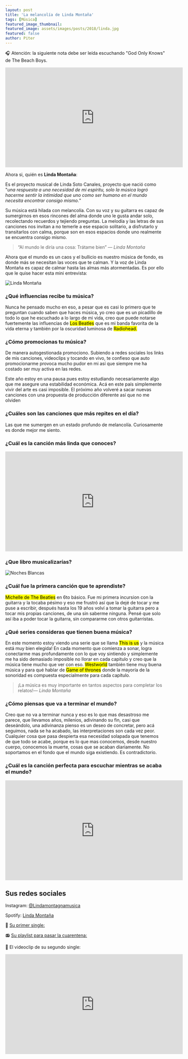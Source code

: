 ```yaml
---
layout: post
title: 'La melancolía de Linda Montaña'
tags: [Música]
featured_image_thumbnail:
featured_image: assets/images/posts/2018/linda.jpg
featured: false
author: Piter
---
```



🎧 Atención: la siguiente nota debe ser leída escuchando "God Only Knows" de The Beach Boys.


<iframe width="560" height="315" src="https://www.youtube.com/embed/cgp4e_FZq00" frameborder="0" allow="accelerometer; autoplay; encrypted-media; gyroscope; picture-in-picture" allowfullscreen></iframe>


Ahora si, quién es **Linda Montaña**:

Es el proyecto musical de Linda Soto Canales, proyecto que nació como "*una respuesta a una necesidad de mi espíritu, solo la música logró hacerme sentir la intimidad que uno como ser humano en el mundo necesita encontrar consigo mismo.*"

Su música está hilada con melancolía. Con su voz y su guitarra es capaz de sumergirnos en esos rincones del alma donde uno le gusta andar solo, recolectando recuerdos y tejiendo preguntas. La melodía y las letras de sus canciones nos invitan a no temerle a ese espacio solitario, a disfrutarlo y transitarlos con calma, porque son en esos espacios donde uno realmente se encuentra consigo mismo.

<blockquote class="alignleft">“Al mundo le diría una cosa: Trátame bien” <cite>― Linda Montaña</cite></blockquote>

Ahora que el mundo es un caos y el bullicio es nuestro música de fondo, es donde más se necesitan las voces que te calman. Y la voz de Linda Montaña es capaz de calmar hasta las almas más atormentadas. Es por ello que le quise hacer esta mini entrevista:

![Linda Montaña](https://raromagazine.com/wp-content/uploads/2018/10/Linda-Monta%C3%B1a.png)



### ¿Qué influencias recibe tu música?

Nunca he pensado mucho en eso, a pesar que es casi lo primero que te preguntan cuando saben que haces música, yo creo que es un picadillo de todo lo que he escuchado a lo largo de mi vida, creo que puede notarse fuertemente las influencias de <mark>Los Beatles</mark> que es mi banda favorita de la vida eterna y también por la oscuridad luminosa de <mark>Radiohead.</mark>

### ¿Cómo promocionas tu música?

De manera autogestionada promociono. Subiendo a redes sociales los links de mis canciones, videoclips y tocando en vivo, te confieso que auto promocionarme provoca mucho pudor en mi así que siempre me ha costado ser muy activa en las redes.

Este año estoy en una pausa pues estoy estudiando necesariamente algo que me asegure una estabilidad económica. Acá en este país simplemente vivir del arte es casi imposible. El próximo año volveré a sacar nuevas canciones con una propuesta de producción diferente así que  no me olviden


### ¿Cuáles son las canciones que más repites en el día?

Las que me sumergen en un estado profundo de melancolía. Curiosamente es donde mejor me siento.

### ¿Cuál es la canción más linda que conoces?

<iframe width="560" height="315" src="https://www.youtube.com/embed/prZwrcTEFfs" frameborder="0" allow="accelerometer; autoplay; encrypted-media; gyroscope; picture-in-picture" allowfullscreen></iframe>

### ¿Que libro musicalizarías?

![Noches Blancas](https://images-na.ssl-images-amazon.com/images/I/714aoRHO-IL.jpg)


### ¿Cuál fue la primera canción que te aprendiste?

<mark>Michelle de The Beatles</mark> en 6to básico. Fue mi primera incursion con la guitarra y la tocaba pésimo y eso me frustró así que  la dejé de tocar y me puse a escribir, después hasta los 19 años volví a tomar la guitarra pero a tocar mis propias canciones, de una sin saberme ninguna. Pensé que solo así iba a poder tocar la guitarra, sin compararme con otros guitarristas.

### ¿Qué series consideras que tienen buena música?

En este momento estoy viendo una serie que se llama <mark>This is us</mark> y la música está muy bien elegida! En cada momento que comienza a sonar, logra conectarme mas profundamente con lo que voy sintiendo y simplemente me ha sido demasiado imposible no llorar en cada capitulo y creo que la música tiene mucho que ver con eso. <mark>Westworld</mark> también tiene muy buena música y para qué hablar de <mark>Game of thrones</mark> donde la mayoría de la sonoridad es compuesta especialmente para cada capítulo.

<blockquote class="alignright">¡La música es muy importante en tantos aspectos para completar los relatos!<cite>― Linda Montaña</cite></blockquote>

### ¿Cómo piensas que va a terminar el mundo?

Creo que no va a terminar nunca y eso es lo que mas desastroso me parece, que llevamos años, milenios, adivinando su fin, casi que deseándolo, una adivinanza pienso es un deseo de concretar, pero acá seguimos, nada se ha acabado, las interpretaciones son cada vez peor. Cualquier cosa que pasa despierta esa necesidad solapada que tenemos de que todo se acabe, porque es lo que mas conocemos, desde nuestro cuerpo, conocemos la muerte, cosas que se acaban diariamente. No soportamos en el fondo que el mundo siga existiendo. Es contradictorio.

### ¿Cuál es la canción perfecta para escuchar mientras se acaba el mundo?

<iframe width="560" height="315" src="https://www.youtube.com/embed/OYHRTxOp2LY" frameborder="0" allow="accelerometer; autoplay; encrypted-media; gyroscope; picture-in-picture" allowfullscreen></iframe>


## Sus redes sociales

Instagram: [@Lindamontagnamusica](https://www.instagram.com/lindamontagnamusica/)

Spotify: [Linda Montaña](https://open.spotify.com/artist/0Kcbvssof0LCW4Mq7JfCBO)

🎤 [Su primer single:](https://open.spotify.com/track/65KEv0QV1dcvLfPq0tN02l?si=rDUznnubQMC78D71wBQADg)

📻 [Su playlist para pasar la cuarentena:](https://open.spotify.com/playlist/15BfxFRAjtIKuJAQFrswHx?si=2NAwVwEIR3eA2ju4obPQLg)

📼 El videoclip de su segundo single:

<iframe width="560" height="315" src="https://www.youtube.com/embed/iYf3GTj9F28" frameborder="0" allow="accelerometer; autoplay; encrypted-media; gyroscope; picture-in-picture" allowfullscreen></iframe>
